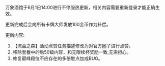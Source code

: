 万象酒馆于6月1日14:00进行不停服热更新，相关内容需要重新登录才能正确生效。

更新完成后会向所有卡牌大师发放100金币作为补偿。

更新内容:

1. 【流萤之森】活动点赞任务描述修改为对官方圈子进行点赞。
2. 移除套餐中的后50级内容，和无限续杯奖励一致,无需担心。
3. 修复巅峰段位不应存在的多倍胜点加成BUG。